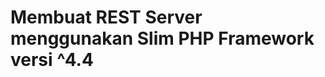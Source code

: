 Membuat REST Server menggunakan Slim PHP Framework versi ^4.4
=============================================================
